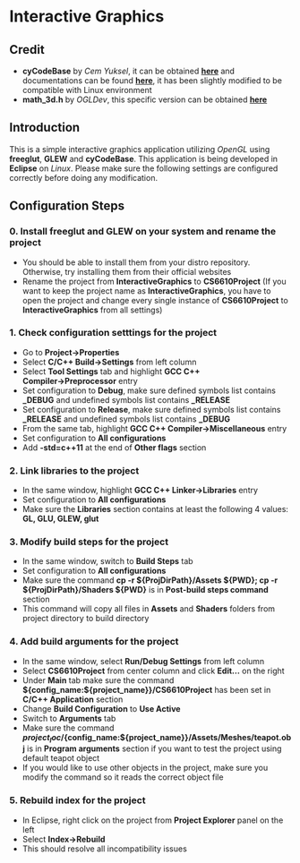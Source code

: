 # Interactive Graphics

## Credit
- **cyCodeBase** by *Cem Yuksel*, it can be obtained **[here](https://github.com/cemyuksel/cyCodeBase "cyCodeBase source code")** and documentations can be found **[here](http://www.cemyuksel.com/cyCodeBase/code.html "cyCodeBase documentation")**, it has been slightly modified to be compatible with Linux environment
- **math_3d.h** by *OGLDev*, this specific version can be obtained **[here](https://github.com/triplepointfive/ogldev/blob/master/tutorial21/math_3d.h "math_3d.h source code")**

## Introduction
 This is a simple interactive graphics application utilizing *OpenGL* using **freeglut**, **GLEW** and **cyCodeBase**.
 This application is being developed in **Eclipse** on *Linux*.
 Please make sure the following settings are configured correctly before doing any modification.

## Configuration Steps
### 0. Install freeglut and GLEW on your system and rename the project
  - You should be able to install them from your distro repository. Otherwise, try installing them from their official websites
  - Rename the project from **InteractiveGraphics** to **CS6610Project** (If you want to keep the project name as **InteractiveGraphics**, you have to open the project and change every single instance of **CS6610Project** to **InteractiveGraphics** from all settings)
 
### 1. Check configuration setttings for the project
  - Go to **Project→Properties**
  - Select **C/C++ Build→Settings** from left column
  - Select **Tool Settings** tab and highlight **GCC C++ Compiler→Preprocessor** entry
  - Set configuration to **Debug**, make sure defined symbols list contains **_DEBUG** and undefined symbols list contains **_RELEASE**
  - Set configuration to **Release**, make sure defined symbols list contains **_RELEASE** and undefined symbols list contains **_DEBUG**
  - From the same tab, highlight **GCC C++ Compiler→Miscellaneous** entry
  - Set configuration to **All configurations**
  - Add **-std=c++11** at the end of **Other flags** section

### 2. Link libraries to the project
  - In the same window, highlight **GCC C++ Linker→Libraries** entry
  - Set configuration to **All configurations**
  - Make sure the **Libraries** section contains at least the following 4 values: **GL, GLU, GLEW, glut**
  
### 3. Modify build steps for the project
  - In the same window, switch to **Build Steps** tab
  - Set configuration to **All configurations**
  - Make sure the command **cp -r ${ProjDirPath}/Assets ${PWD}; cp -r ${ProjDirPath}/Shaders ${PWD}** is in **Post-build steps command** section
  - This command will copy all files in **Assets** and **Shaders** folders from project directory to build directory
  
### 4. Add build arguments for the project
  - In the same window, select **Run/Debug Settings** from left column
  - Select **CS6610Project** from center column and click **Edit...** on the right
  - Under **Main** tab make sure the command **${config_name:${project_name}}/CS6610Project** has been set in **C/C++ Application** section
  - Change **Build Configuration** to **Use Active**
  - Switch to **Arguments** tab
  - Make sure the command **${project_loc}/${config_name:${project_name}}/Assets/Meshes/teapot.obj** is in **Program arguments** section if you want to test the project using default teapot object
  - If you would like to use other objects in the project, make sure you modify the command so it reads the correct object file
  
### 5. Rebuild index for the project
  - In Eclipse, right click on the project from **Project Explorer** panel on the left
  - Select **Index→Rebuild**
  - This should resolve all incompatibility issues
